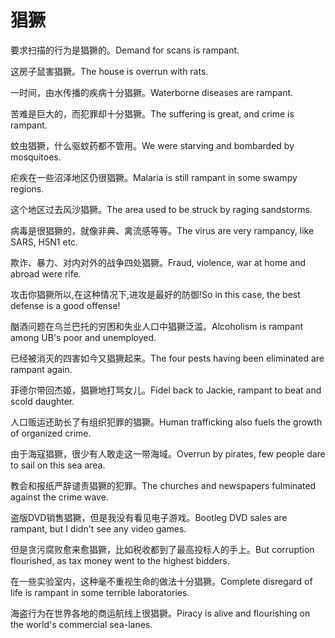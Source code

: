 # 猖獗

<p><span class="chinese">要求扫描的行为是猖獗的。</span><span class="english">Demand for scans is rampant.</span></p>

<p><span class="chinese">这房子鼠害猖獗。</span><span class="english">The house is overrun with rats.</span></p>

<p><span class="chinese">一时间，由水传播的疾病十分猖獗。</span><span class="english">Waterborne diseases are rampant.</span></p>

<p><span class="chinese">苦难是巨大的，而犯罪却十分猖獗。</span><span class="english">The suffering is great, and crime is rampant.</span></p>

<p><span class="chinese">蚊虫猖獗，什么驱蚊药都不管用。</span><span class="english">We were starving and bombarded by mosquitoes.</span></p>

<p><span class="chinese">疟疾在一些沼泽地区仍很猖獗。</span><span class="english">Malaria is still rampant in some swampy regions.</span></p>

<p><span class="chinese">这个地区过去风沙猖獗。</span><span class="english">The area used to be struck by raging sandstorms.</span></p>

<p><span class="chinese">病毒是很猖獗的，就像非典、禽流感等等。</span><span class="english">The virus are very rampancy, like SARS, H5N1 etc.</span></p>

<p><span class="chinese">欺诈、暴力、对内对外的战争四处猖獗。</span><span class="english">Fraud, violence, war at home and abroad were rife.</span></p>

<p><span class="chinese">攻击你猖獗所以,在这种情况下,进攻是最好的防御!</span><span class="english">So in this case, the best defense is a good offense!</span></p>

<p><span class="chinese">酗酒问题在乌兰巴托的穷困和失业人口中猖獗泛滥。</span><span class="english">Alcoholism is rampant among UB's poor and unemployed.</span></p>

<p><span class="chinese">已经被消灭的四害如今又猖獗起来。</span><span class="english">The four pests having been eliminated are rampant again.</span></p>

<p><span class="chinese">菲德尔带回杰姬，猖獗地打骂女儿。</span><span class="english">Fidel back to Jackie, rampant to beat and scold daughter.</span></p>

<p><span class="chinese">人口贩运还助长了有组织犯罪的猖獗。</span><span class="english">Human trafficking also fuels the growth of organized crime.</span></p>

<p><span class="chinese">由于海寇猖獗，很少有人敢走这一带海域。</span><span class="english">Overrun by pirates, few people dare to sail on this sea area.</span></p>

<p><span class="chinese">教会和报纸严辞谴责猖獗的犯罪。</span><span class="english">The churches and newspapers fulminated against the crime wave.</span></p>

<p><span class="chinese">盗版DVD销售猖獗，但是我没有看见电子游戏。</span><span class="english">Bootleg DVD sales are rampant, but I didn't see any video games.</span></p>

<p><span class="chinese">但是贪污腐败愈来愈猖獗，比如税收都到了最高投标人的手上。</span><span class="english">But corruption flourished, as tax money went to the highest bidders.</span></p>

<p><span class="chinese">在一些实验室内，这种毫不重视生命的做法十分猖獗。</span><span class="english">Complete disregard of life is rampant in some terrible laboratories.</span></p>

<p><span class="chinese">海盗行为在世界各地的商运航线上很猖獗。</span><span class="english">Piracy is alive and flourishing on the world's commercial sea-lanes.</span></p>

